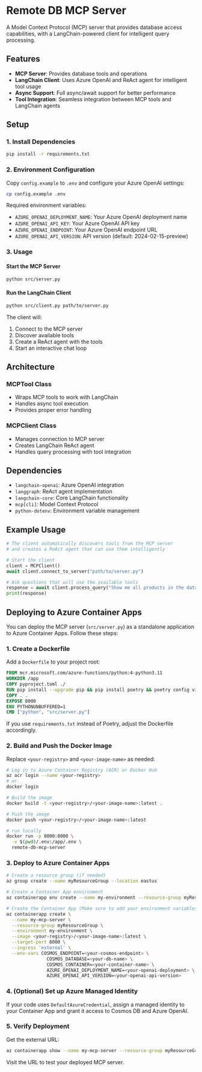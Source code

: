 # Remote DB MCP Server

A Model Context Protocol (MCP) server that provides database access capabilities, with a LangChain-powered client for intelligent query processing.

## Features

- **MCP Server**: Provides database tools and operations
- **LangChain Client**: Uses Azure OpenAI and ReAct agent for intelligent tool usage
- **Async Support**: Full async/await support for better performance
- **Tool Integration**: Seamless integration between MCP tools and LangChain agents

## Setup

### 1. Install Dependencies

```bash
pip install -r requirements.txt
```

### 2. Environment Configuration

Copy `config.example` to `.env` and configure your Azure OpenAI settings:

```bash
cp config.example .env
```

Required environment variables:
- `AZURE_OPENAI_DEPLOYMENT_NAME`: Your Azure OpenAI deployment name
- `AZURE_OPENAI_API_KEY`: Your Azure OpenAI API key
- `AZURE_OPENAI_ENDPOINT`: Your Azure OpenAI endpoint URL
- `AZURE_OPENAI_API_VERSION`: API version (default: 2024-02-15-preview)

### 3. Usage

#### Start the MCP Server

```bash
python src/server.py
```

#### Run the LangChain Client

```bash
python src/client.py path/to/server.py
```

The client will:
1. Connect to the MCP server
2. Discover available tools
3. Create a ReAct agent with the tools
4. Start an interactive chat loop

## Architecture

### MCPTool Class
- Wraps MCP tools to work with LangChain
- Handles async tool execution
- Provides proper error handling

### MCPClient Class
- Manages connection to MCP server
- Creates LangChain ReAct agent
- Handles query processing with tool integration

## Dependencies

- `langchain-openai`: Azure OpenAI integration
- `langgraph`: ReAct agent implementation
- `langchain-core`: Core LangChain functionality
- `mcp[cli]`: Model Context Protocol
- `python-dotenv`: Environment variable management

## Example Usage

```python
# The client automatically discovers tools from the MCP server
# and creates a ReAct agent that can use them intelligently

# Start the client
client = MCPClient()
await client.connect_to_server("path/to/server.py")

# Ask questions that will use the available tools
response = await client.process_query("Show me all products in the database")
print(response)
```

## Deploying to Azure Container Apps

You can deploy the MCP server (`src/server.py`) as a standalone application to Azure Container Apps. Follow these steps:

### 1. Create a Dockerfile

Add a `Dockerfile` to your project root:

```dockerfile
FROM mcr.microsoft.com/azure-functions/python:4-python3.11
WORKDIR /app
COPY pyproject.toml ./
RUN pip install --upgrade pip && pip install poetry && poetry config virtualenvs.create false && poetry install --no-interaction --no-ansi
COPY . .
EXPOSE 8000
ENV PYTHONUNBUFFERED=1
CMD ["python", "src/server.py"]
```

If you use `requirements.txt` instead of Poetry, adjust the Dockerfile accordingly.

### 2. Build and Push the Docker Image

Replace `<your-registry>` and `<your-image-name>` as needed:

```bash
# Log in to Azure Container Registry (ACR) or Docker Hub
az acr login --name <your-registry>
# or
docker login

# Build the image
docker build -t <your-registry>/<your-image-name>:latest .

# Push the image
docker push <your-registry>/<your-image-name>:latest

# run locally
docker run -p 8000:8000 \
  -v $(pwd)/.env:/app/.env \
  remote-db-mcp-server
```


### 3. Deploy to Azure Container Apps

```bash
# Create a resource group (if needed)
az group create --name myResourceGroup --location eastus

# Create a Container App environment
az containerapp env create --name my-environment --resource-group myResourceGroup --location eastus

# Create the Container App (Make sure to add your environment variables)
az containerapp create \
  --name my-mcp-server \
  --resource-group myResourceGroup \
  --environment my-environment \
  --image <your-registry>/<your-image-name>:latest \
  --target-port 8000 \
  --ingress 'external' \
  --env-vars COSMOS_ENDPOINT=<your-cosmos-endpoint> \
               COSMOS_DATABASE=<your-db-name> \
               COSMOS_CONTAINER=<your-container-name> \
               AZURE_OPENAI_DEPLOYMENT_NAME=<your-openai-deployment> \
               AZURE_OPENAI_API_VERSION=<your-openai-api-version>
```

### 4. (Optional) Set up Azure Managed Identity

If your code uses `DefaultAzureCredential`, assign a managed identity to your Container App and grant it access to Cosmos DB and Azure OpenAI.

### 5. Verify Deployment

Get the external URL:

```bash
az containerapp show --name my-mcp-server --resource-group myResourceGroup --query properties.configuration.ingress.fqdn
```

Visit the URL to test your deployed MCP server.